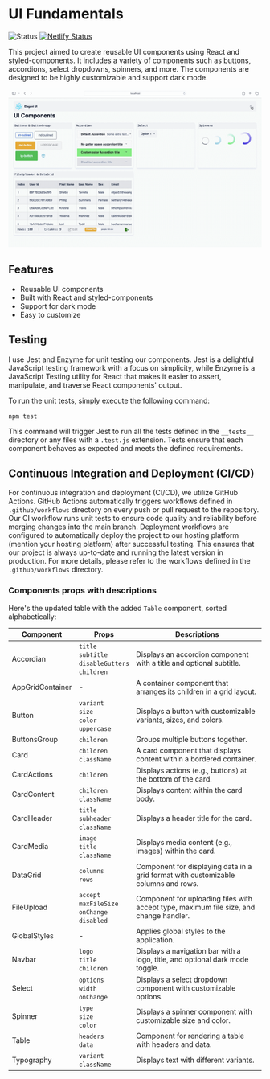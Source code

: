 # UI Fundamentals

![Status](https://img.shields.io/badge/Status-In%20Progress-yellow?style=flat-square) [![Netlify Status](https://img.shields.io/badge/Netlify-Success-brightgreen?style=flat-square&logo=netlify)](https://elegantwebui.netlify.app)  
<!-- [![Netlify Status](https://img.shields.io/badge/Netlify-Success-brightgreen?style=flat-square&logo=netlify)](https://app.netlify.com/sites/elegantwebui) -->
<!-- deployment: [elegantui.netlify.app](https://elegantwebui.netlify.app)   -->
This project aimed to create reusable UI components using React and styled-components. It includes a variety of components such as buttons, accordions, select dropdowns, spinners, and more. The components are designed to be highly customizable and support dark mode.  
<!-- [![Netlify deploy Status](https://api.netlify.com/api/v1/badges/bd99dd9b-1e10-4db3-a191-a5450077418e/deploy-status)](https://app.netlify.com/sites/profound-sprite-2b2255/deploys) -->

![Preview: ](./src/assets/preview.gif)  

## Features

- Reusable UI components
- Built with React and styled-components
- Support for dark mode
- Easy to customize

## Testing

I use Jest and Enzyme for unit testing our components. Jest is a delightful JavaScript testing framework with a focus on simplicity, while Enzyme is a JavaScript Testing utility for React that makes it easier to assert, manipulate, and traverse React components' output.

To run the unit tests, simply execute the following command:

```
npm test
```

This command will trigger Jest to run all the tests defined in the `__tests__` directory or any files with a `.test.js` extension. Tests ensure that each component behaves as expected and meets the defined requirements.

## Continuous Integration and Deployment (CI/CD)

For continuous integration and deployment (CI/CD), we utilize GitHub Actions. GitHub Actions automatically triggers workflows defined in `.github/workflows` directory on every push or pull request to the repository. Our CI workflow runs unit tests to ensure code quality and reliability before merging changes into the main branch. Deployment workflows are configured to automatically deploy the project to our hosting platform (mention your hosting platform) after successful testing. This ensures that our project is always up-to-date and running the latest version in production. For more details, please refer to the workflows defined in the `.github/workflows` directory.

### Components props with descriptions

Here's the updated table with the added `Table` component, sorted alphabetically:

| Component       | Props           | Descriptions                                                                                   |
|-----------------|-----------------|------------------------------------------------------------------------------------------------|
| Accordian       | `title`<br>`subtitle`<br>`disableGutters`<br>`children` | Displays an accordion component with a title and optional subtitle.                     |
| AppGridContainer| -               | A container component that arranges its children in a grid layout.                             |
| Button          | `variant`<br>`size`<br>`color`<br>`uppercase` | Displays a button with customizable variants, sizes, and colors.                           |
| ButtonsGroup    | `children`      | Groups multiple buttons together.                                                              |
| Card            | `children`<br>`className` | A card component that displays content within a bordered container.                    |
| CardActions     | `children`      | Displays actions (e.g., buttons) at the bottom of the card.                                    |
| CardContent     | `children`<br>`className` | Displays content within the card body.                                                    |
| CardHeader      | `title`<br>`subheader`<br>`className` | Displays a header title for the card.                                                    |
| CardMedia       | `image`<br>`title`<br>`className` | Displays media content (e.g., images) within the card.                                  |
| DataGrid        | `columns`<br>`rows` | Component for displaying data in a grid format with customizable columns and rows.      |
| FileUpload      | `accept`<br>`maxFileSize`<br>`onChange`<br>`disabled` | Component for uploading files with accept type, maximum file size, and change handler. |
| GlobalStyles    | -               | Applies global styles to the application.                                                      |
| Navbar          | `logo`<br>`title`<br>`children` | Displays a navigation bar with a logo, title, and optional dark mode toggle.            |
| Select          | `options`<br>`width`<br>`onChange` | Displays a select dropdown component with customizable options.                    |
| Spinner         | `type`<br>`size`<br>`color` | Displays a spinner component with customizable size and color.                          |
| Table           | `headers`<br>`data` | Component for rendering a table with headers and data.                                     |
| Typography      | `variant`<br>`className` | Displays text with different variants.                                                   |
